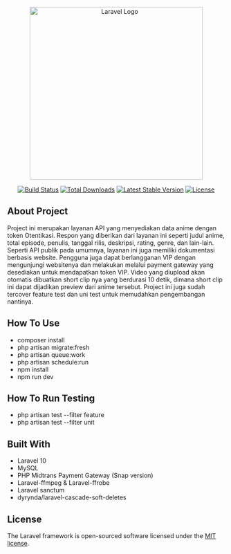 <p align="center"><a href="https://laravel.com" target="_blank"><img src="https://raw.githubusercontent.com/laravel/art/master/logo-lockup/5%20SVG/2%20CMYK/1%20Full%20Color/laravel-logolockup-cmyk-red.svg" width="400" alt="Laravel Logo"></a></p>

<p align="center">
<a href="https://github.com/laravel/framework/actions"><img src="https://github.com/laravel/framework/workflows/tests/badge.svg" alt="Build Status"></a>
<a href="https://packagist.org/packages/laravel/framework"><img src="https://img.shields.io/packagist/dt/laravel/framework" alt="Total Downloads"></a>
<a href="https://packagist.org/packages/laravel/framework"><img src="https://img.shields.io/packagist/v/laravel/framework" alt="Latest Stable Version"></a>
<a href="https://packagist.org/packages/laravel/framework"><img src="https://img.shields.io/packagist/l/laravel/framework" alt="License"></a>
</p>

## About Project

Project ini merupakan layanan API yang menyediakan data anime dengan token Otentikasi. Respon yang diberikan dari layanan ini seperti judul anime, total episode, penulis, tanggal rilis, deskripsi, rating, genre, dan lain-lain. Seperti API publik pada umumnya, layanan ini juga memiliki dokumentasi berbasis website. Pengguna juga dapat berlangganan VIP dengan mengunjungi websitenya dan melakukan melalui payment gateway yang desediakan untuk mendapatkan token VIP. Video yang diupload akan otomatis dibuatkan short clip nya yang berdurasi 10 detik, dimana short clip ini dapat dijadikan preview dari anime tersebut. Project ini juga sudah tercover feature test dan uni test untuk memudahkan pengembangan nantinya. 

## How To Use

- composer install
- php artisan migrate:fresh
- php artisan queue:work
- php artisan schedule:run
- npm install
- npm run dev

## How To Run Testing
- php artisan test --filter feature
- php artisan test --filter unit

## Built With

- Laravel 10
- MySQL
- PHP Midtrans Payment Gateway (Snap version)
- Laravel-ffmpeg & Laravel-ffrobe
- Laravel sanctum
- dyrynda/laravel-cascade-soft-deletes

## License

The Laravel framework is open-sourced software licensed under the [MIT license](https://opensource.org/licenses/MIT).
